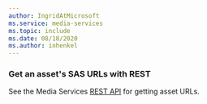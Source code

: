 ```yaml
---
author: IngridAtMicrosoft
ms.service: media-services 
ms.topic: include
ms.date: 08/18/2020
ms.author: inhenkel
---
```


### Get an asset's SAS URLs with REST

See the Media Services [REST API](/rest/api/media/assets/list-container-sas) for getting asset URLs.
